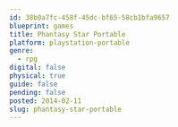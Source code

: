 ```yaml
---
id: 38b0a7fc-458f-45dc-bf65-58cb1bfa9657
blueprint: games
title: Phantasy Star Portable
platform: playstation-portable
genre:
  - rpg
digital: false
physical: true
guide: false
pending: false
posted: 2014-02-11
slug: phantasy-star-portable
---
```

